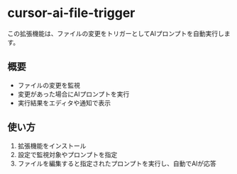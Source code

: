 # cursor-ai-file-trigger

この拡張機能は、ファイルの変更をトリガーとしてAIプロンプトを自動実行します。

## 概要
- ファイルの変更を監視
- 変更があった場合にAIプロンプトを実行
- 実行結果をエディタや通知で表示

## 使い方
1. 拡張機能をインストール
2. 設定で監視対象やプロンプトを指定
3. ファイルを編集すると指定されたプロンプトを実行し、自動でAIが応答 
